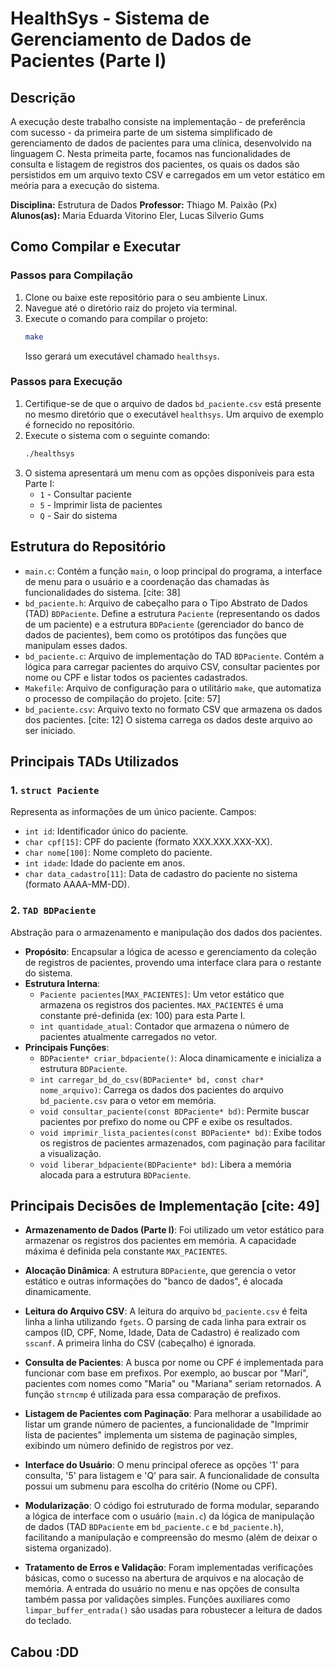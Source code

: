 # HealthSys - Sistema de Gerenciamento de Dados de Pacientes (Parte I)

## Descrição
A execução deste trabalho consiste na implementação - de preferência com sucesso - da primeira parte de um sistema simplificado de gerenciamento de dados de pacientes para uma clínica, desenvolvido na linguagem C.
Nesta primeita parte, focamos nas funcionalidades de consulta e listagem de registros dos pacientes, os quais os dados são persistidos em um arquivo texto CSV e carregados em um vetor estático em meória para a execução do sistema.

**Disciplina:** Estrutura de Dados
**Professor:** Thiago M. Paixão (Px)
**Alunos(as):** Maria Eduarda Vitorino Eler, Lucas Silverio Gums

## Como Compilar e Executar
### Passos para Compilação
1.  Clone ou baixe este repositório para o seu ambiente Linux.
2.  Navegue até o diretório raiz do projeto via terminal.
3.  Execute o comando para compilar o projeto:
    ```bash
    make
    ```
    Isso gerará um executável chamado `healthsys`.

### Passos para Execução
1.  Certifique-se de que o arquivo de dados `bd_paciente.csv` está presente no mesmo diretório que o executável `healthsys`. Um arquivo de exemplo é fornecido no repositório.
2.  Execute o sistema com o seguinte comando:
    ```bash
    ./healthsys
    ```
3.  O sistema apresentará um menu com as opções disponíveis para esta Parte I:
    * `1` - Consultar paciente
    * `5` - Imprimir lista de pacientes
    * `Q` - Sair do sistema

## Estrutura do Repositório
* `main.c`: Contém a função `main`, o loop principal do programa, a interface de menu para o usuário e a coordenação das chamadas às funcionalidades do sistema. [cite: 38]
* `bd_paciente.h`: Arquivo de cabeçalho para o Tipo Abstrato de Dados (TAD) `BDPaciente`. Define a estrutura `Paciente` (representando os dados de um paciente) e a estrutura `BDPaciente` (gerenciador do banco de dados de pacientes), bem como os protótipos das funções que manipulam esses dados.
* `bd_paciente.c`: Arquivo de implementação do TAD `BDPaciente`. Contém a lógica para carregar pacientes do arquivo CSV, consultar pacientes por nome ou CPF e listar todos os pacientes cadastrados.
* `Makefile`: Arquivo de configuração para o utilitário `make`, que automatiza o processo de compilação do projeto. [cite: 57]
* `bd_paciente.csv`: Arquivo texto no formato CSV que armazena os dados dos pacientes. [cite: 12] O sistema carrega os dados deste arquivo ao ser iniciado.

## Principais TADs Utilizados
### 1. `struct Paciente`
Representa as informações de um único paciente. Campos:
* `int id`: Identificador único do paciente.
* `char cpf[15]`: CPF do paciente (formato XXX.XXX.XXX-XX).
* `char nome[100]`: Nome completo do paciente.
* `int idade`: Idade do paciente em anos.
* `char data_cadastro[11]`: Data de cadastro do paciente no sistema (formato AAAA-MM-DD).

### 2. `TAD BDPaciente`
Abstração para o armazenamento e manipulação dos dados dos pacientes.
* **Propósito**: Encapsular a lógica de acesso e gerenciamento da coleção de registros de pacientes, provendo uma interface clara para o restante do sistema.
* **Estrutura Interna**:
    * `Paciente pacientes[MAX_PACIENTES]`: Um vetor estático que armazena os registros dos pacientes. `MAX_PACIENTES` é uma constante pré-definida (ex: 100) para esta Parte I.
    * `int quantidade_atual`: Contador que armazena o número de pacientes atualmente carregados no vetor.
* **Principais Funções**:
    * `BDPaciente* criar_bdpaciente()`: Aloca dinamicamente e inicializa a estrutura `BDPaciente`.
    * `int carregar_bd_do_csv(BDPaciente* bd, const char* nome_arquivo)`: Carrega os dados dos pacientes do arquivo `bd_paciente.csv` para o vetor em memória.
    * `void consultar_paciente(const BDPaciente* bd)`: Permite buscar pacientes por prefixo do nome ou CPF e exibe os resultados.
    * `void imprimir_lista_pacientes(const BDPaciente* bd)`: Exibe todos os registros de pacientes armazenados, com paginação para facilitar a visualização.
    * `void liberar_bdpaciente(BDPaciente* bd)`: Libera a memória alocada para a estrutura `BDPaciente`.

## Principais Decisões de Implementação [cite: 49]
* **Armazenamento de Dados (Parte I)**: Foi utilizado um vetor estático para armazenar os registros dos pacientes em memória. A capacidade máxima é definida pela constante `MAX_PACIENTES`.

* **Alocação Dinâmica**: A estrutura `BDPaciente`, que gerencia o vetor estático e outras informações do "banco de dados", é alocada dinamicamente.

* **Leitura do Arquivo CSV**: A leitura do arquivo `bd_paciente.csv` é feita linha a linha utilizando `fgets`. O parsing de cada linha para extrair os campos (ID, CPF, Nome, Idade, Data de Cadastro) é realizado com `sscanf`. A primeira linha do CSV (cabeçalho) é ignorada.

* **Consulta de Pacientes**: A busca por nome ou CPF é implementada para funcionar com base em prefixos. Por exemplo, ao buscar por "Mari", pacientes com nomes como "Maria" ou "Mariana" seriam retornados. A função `strncmp` é utilizada para essa comparação de prefixos.

* **Listagem de Pacientes com Paginação**: Para melhorar a usabilidade ao listar um grande número de pacientes, a funcionalidade de "Imprimir lista de pacientes" implementa um sistema de paginação simples, exibindo um número definido de registros por vez.

* **Interface do Usuário**: O menu principal oferece as opções '1' para consulta, '5' para listagem e 'Q' para sair. A funcionalidade de consulta possui um submenu para escolha do critério (Nome ou CPF).

* **Modularização**: O código foi estruturado de forma modular, separando a lógica de interface com o usuário (`main.c`) da lógica de manipulação de dados (TAD `BDPaciente` em `bd_paciente.c` e `bd_paciente.h`), facilitando a manipulação e compreensão do mesmo (além de deixar o sistema organizado).

* **Tratamento de Erros e Validação**: Foram implementadas verificações básicas, como o sucesso na abertura de arquivos e na alocação de memória. A entrada do usuário no menu e nas opções de consulta também passa por validações simples. Funções auxiliares como `limpar_buffer_entrada()` são usadas para robustecer a leitura de dados do teclado.

## Cabou :DD

